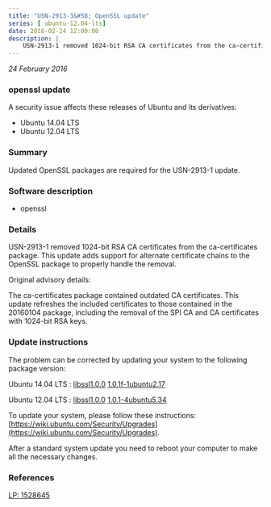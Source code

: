 ```yaml
---
title: "USN-2913-3&#58; OpenSSL update"
series: [ ubuntu-12.04-lts]
date: 2016-02-24 12:00:00
description: |
    USN-2913-1 removed 1024-bit RSA CA certificates from the ca-certificates package. This update adds support for alternate certificate chains to the OpenSSL package to properly handle the removal.
--- 
```

 
 

*24 February 2016*

### openssl update

A security issue affects these releases of Ubuntu and its derivatives:

* Ubuntu 14.04 LTS
* Ubuntu 12.04 LTS

### Summary

Updated OpenSSL packages are required for the USN-2913-1 update. 

### Software description

* openssl 

### Details

USN-2913-1 removed 1024-bit RSA CA certificates from the ca-certificates package. This update adds support for alternate certificate chains to the OpenSSL package to properly handle the removal.

Original advisory details:

 The ca-certificates package contained outdated CA certificates. This update refreshes the included certificates to those contained in the 20160104 package, including the removal of the SPI CA and CA certificates with 1024-bit RSA keys. 

### Update instructions

The problem can be corrected by updating your system to the following package version:

Ubuntu 14.04 LTS
 : [libssl1.0.0](https://launchpad.net/ubuntu/+source/openssl) <span> [1.0.1f-1ubuntu2.17](https://launchpad.net/ubuntu/+source/openssl/1.0.1f-1ubuntu2.17) </span> 

Ubuntu 12.04 LTS
 : [libssl1.0.0](https://launchpad.net/ubuntu/+source/openssl) <span> [1.0.1-4ubuntu5.34](https://launchpad.net/ubuntu/+source/openssl/1.0.1-4ubuntu5.34) </span> 

To update your system, please follow these instructions: [https://wiki.ubuntu.com/Security/Upgrades](https://wiki.ubuntu.com/Security/Upgrades).

After a standard system update you need to reboot your computer to make all the necessary changes. 

### References

 
 [LP: 1528645](https://launchpad.net/bugs/1528645)
 

